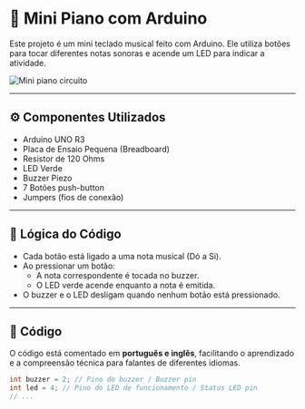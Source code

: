 # 🎵 Mini Piano com Arduino

Este projeto é um mini teclado musical feito com Arduino. Ele utiliza botões para tocar diferentes notas sonoras e acende um LED para indicar a atividade.

![Mini piano circuito](./circuito)

---

## ⚙️ Componentes Utilizados

- Arduino UNO R3
- Placa de Ensaio Pequena (Breadboard)
- Resistor de 120 Ohms
- LED Verde
- Buzzer Piezo
- 7 Botões push-button
- Jumpers (fios de conexão)


---

## 🧠 Lógica do Código

- Cada botão está ligado a uma nota musical (Dó a Si).
- Ao pressionar um botão:
  - A nota correspondente é tocada no buzzer.
  - O LED verde acende enquanto a nota é emitida.
- O buzzer e o LED desligam quando nenhum botão está pressionado.

---

## 📄 Código

O código está comentado em **português e inglês**, facilitando o aprendizado e a compreensão técnica para falantes de diferentes idiomas.

```cpp
int buzzer = 2; // Pino do buzzer / Buzzer pin
int led = 4; // Pino do LED de funcionamento / Status LED pin
// ...
